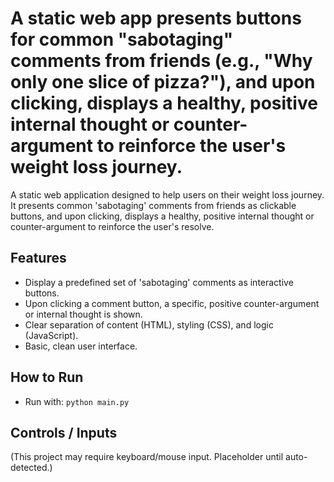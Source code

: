 # A static web app presents buttons for common "sabotaging" comments from friends (e.g., "Why only one slice of pizza?"), and upon clicking, displays a healthy, positive internal thought or counter-argument to reinforce the user's weight loss journey.

A static web application designed to help users on their weight loss journey. It presents common 'sabotaging' comments from friends as clickable buttons, and upon clicking, displays a healthy, positive internal thought or counter-argument to reinforce the user's resolve.

## Features
- Display a predefined set of 'sabotaging' comments as interactive buttons.
- Upon clicking a comment button, a specific, positive counter-argument or internal thought is shown.
- Clear separation of content (HTML), styling (CSS), and logic (JavaScript).
- Basic, clean user interface.

## How to Run
- Run with: `python main.py`

## Controls / Inputs
(This project may require keyboard/mouse input. Placeholder until auto-detected.)

